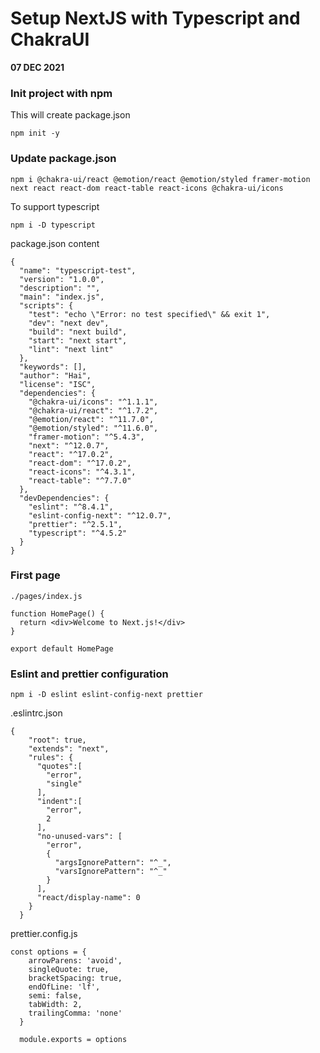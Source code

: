 # Setup NextJS with Typescript and ChakraUI 
**07 DEC 2021**
### Init project with npm 
This will create package.json
```
npm init -y
```
### Update package.json 
```
npm i @chakra-ui/react @emotion/react @emotion/styled framer-motion next react react-dom react-table react-icons @chakra-ui/icons
```
To support typescript 
```
npm i -D typescript
```
package.json content 
```
{
  "name": "typescript-test",
  "version": "1.0.0",
  "description": "",
  "main": "index.js",
  "scripts": {
    "test": "echo \"Error: no test specified\" && exit 1",
    "dev": "next dev",
    "build": "next build",
    "start": "next start",
    "lint": "next lint"
  },
  "keywords": [],
  "author": "Hai",
  "license": "ISC",
  "dependencies": {
    "@chakra-ui/icons": "^1.1.1",
    "@chakra-ui/react": "^1.7.2",
    "@emotion/react": "^11.7.0",
    "@emotion/styled": "^11.6.0",
    "framer-motion": "^5.4.3",
    "next": "^12.0.7",
    "react": "^17.0.2",
    "react-dom": "^17.0.2",
    "react-icons": "^4.3.1",
    "react-table": "^7.7.0"
  },
  "devDependencies": {
    "eslint": "^8.4.1",
    "eslint-config-next": "^12.0.7",
    "prettier": "^2.5.1",
    "typescript": "^4.5.2"
  }
}
```
### First page 
```
./pages/index.js 
```
```
function HomePage() {
  return <div>Welcome to Next.js!</div>
}

export default HomePage
```

### Eslint and prettier configuration 
```
npm i -D eslint eslint-config-next prettier 
```
.eslintrc.json
```
{
    "root": true,
    "extends": "next",
    "rules": {
      "quotes":[
        "error",
        "single"
      ],
      "indent":[
        "error",
        2
      ],
      "no-unused-vars": [
        "error",
        {
          "argsIgnorePattern": "^_",
          "varsIgnorePattern": "^_"
        }
      ],
      "react/display-name": 0
    }
  }
```
prettier.config.js
```
const options = {
    arrowParens: 'avoid',
    singleQuote: true,
    bracketSpacing: true,
    endOfLine: 'lf',
    semi: false,
    tabWidth: 2,
    trailingComma: 'none'
  }
  
  module.exports = options
```

